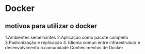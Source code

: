 # Docker

## motivos para utilizar o docker

1.Ambientes semelhantes
2.Aplicaçào como pacote completo
3.Padronização e replicaçào
4. Idioma comun entre infraestrutura e desenvolvimento
5.comunidade
Conhecimentos de Docker